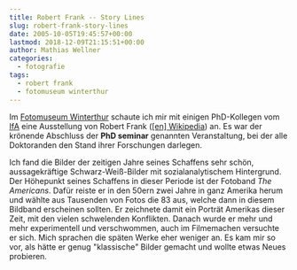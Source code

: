 ```yaml
---
title: Robert Frank -- Story Lines
slug: robert-frank-story-lines
date: 2005-10-05T19:45:57+00:00
lastmod: 2018-12-09T21:15:51+00:00
author: Mathias Wellner
categories:
  - fotografie
tags:
  - robert frank
  - fotomuseum winterthur
---
```

Im [Fotomuseum Winterthur](http://www.fotomuseum.ch) schaute ich mir mit einigen PhD-Kollegen vom [IfA](http://control.ee.ethz.ch) eine Ausstellung von Robert Frank ([[en] Wikipedia](https://en.wikipedia.org/wiki/Robert_Frank)) an. Es war der krönende Abschluss der **PhD seminar** genannten Veranstaltung, bei der alle Doktoranden den Stand ihrer Forschungen darlegen.

Ich fand die Bilder der zeitigen Jahre seines Schaffens sehr schön, aussagekräftige Schwarz-Weiß-Bilder mit sozialanalytischem Hintergrund. Der Höhepunkt seines Schaffens in dieser Periode ist der Fotoband _The Americans_. Dafür reiste er in den 50ern zwei Jahre in ganz Amerika herum und wählte aus Tausenden von Fotos die 83 aus, welche dann in diesem Bildband erscheinen sollten. Er zeichnete damit ein Porträt Amerikas dieser Zeit, mit den vielen schwelenden Konflikten. Danach wurde er mehr und mehr experimentell und verschwommen, auch im Filmemachen versuchte er sich. Mich sprachen die späten Werke eher weniger an. Es kam mir so vor, als hätte er genug "klassische" Bilder gemacht und wollte etwas Neues probieren.